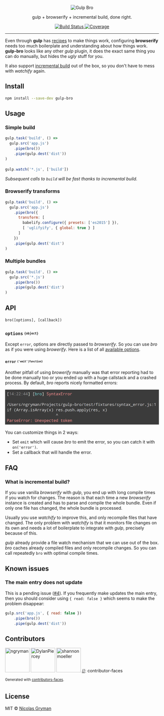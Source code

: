 <p align="center">
  <img alt="Gulp Bro" src="https://raw.githubusercontent.com/ngryman/artworks/master/gulp-bro/heading/gulp-bro@2x.png" width="228">
</p>

<p align="center">
  gulp + browserify + incremental build, done right.
</p>

<p align="center">
  <a href="//travis-ci.org/ngryman/gulp-bro">
    <img alt="Build Status" src="https://img.shields.io/travis/ngryman/gulp-bro.svg">
  </a>
  <a href="//codecov.io/github/ngryman/gulp-bro">
    <img alt="Coverage" src="https://img.shields.io/codecov/c/github/ngryman/gulp-bro.svg">
  </a>
</p>

---

Even through **gulp** has [recipes] to make things work, configuring **browserify** needs too much boilerplate and understanding about how things work.
**gulp-bro** looks like any other *gulp* plugin, it does the exact same thing you can do manually, but hides the *ugly* stuff for you.

It also support [incremental build] out of the box, so you don't have to mess with *watchify* again.

[recipes]: https://github.com/gulpjs/gulp/tree/master/docs/recipes
[incremental build]: https://github.com/jsdf/browserify-incremental

## Install

```bash
npm install --save-dev gulp-bro
```

## Usage

### Simple build

```javascript
gulp.task('build', () =>
  gulp.src('app.js')
    .pipe(bro())
    .pipe(gulp.dest('dist'))
)

gulp.watch('*.js', ['build'])
```

*Subsequent calls to `build` will be fast thanks to incremental build.*

### Browserify transforms

```javascript
gulp.task('build', () =>
  gulp.src('app.js')
    .pipe(bro({
      transform: [
        babelify.configure({ presets: ['es2015'] }),
        [ 'uglifyify', { global: true } ]
      ]
    })
    .pipe(gulp.dest('dist')
)
```

### Multiple bundles

```javascript
gulp.task('build', () =>
  gulp.src('*.js')
    .pipe(bro())
    .pipe(gulp.dest('dist')
)
```

## API

`bro([options], [callback])`

### `options` <sup><sub>`{object}`</sub></sup>

Except `error`, options are directly passed to *browserify*. So you can use *bro* as if you were using *browerify*. Here is a list of all [available options](https://github.com/substack/node-browserify#browserifyfiles--opts).

#### `error` <sup><sub>`{'emit'|function}`</sub></sup>

Another pitfall of using *browerify* manually was that error reporting had to be done manually too or you ended up with a huge callstack and a crashed process.
By default, *bro* reports nicely formatted errors:

![](https://raw.githubusercontent.com/ngryman/artworks/master/gulp-bro/medias/error-reporting.png)

You can customize things in 2 ways:

 - Set `emit` which will cause *bro* to emit the error, so you can catch it with `on('error')`.
 - Set a callback that will handle the error.

## FAQ

### What is incremental build?

If you use vanilla *browserify* with *gulp*, you end up with long compile times if you watch for changes. The reason is that each time a new *browserify* instance is created and has to parse and compile the whole bundle. Even if only one file has changed, the whole bundle is processed.

Usually you use *watchify* to improve this, and only recompile files that have changed. The only problem with *watchify* is that it monitors file changes on its own and needs a lot of boilerplate to integrate with *gulp*, precisely because of this.

*gulp* already provide a file watch mechanism that we can use out of the box. *bro* caches already compiled files and only recompile changes. So you can call repeatedly `bro` with optimal compile times.

## Known issues

### The main entry does not update

This is a pending issue ([#4](https://github.com/ngryman/gulp-bro/issues/4)). If you frequently make updates the main entry, then you should consider using
`{ read: false }` which seems to make the problem disappear:

```js
gulp.src('app.js', { read: false })
    .pipe(bro())
    .pipe(gulp.dest('dist'))
```

## Contributors

[//]: contributor-faces
<a href="https://github.com/ngryman"><img src="https://avatars.githubusercontent.com/u/892048?v=3" title="ngryman" width="80" height="80"></a>
<a href="https://github.com/DylanPiercey"><img src="https://avatars.githubusercontent.com/u/4985201?v=3" title="DylanPiercey" width="80" height="80"></a>
<a href="https://github.com/shannonmoeller"><img src="https://avatars.githubusercontent.com/u/155164?v=3" title="shannonmoeller" width="80" height="80"></a>
[//]: contributor-faces

<sup>Generated with [contributors-faces](https://github.com/ngryman/contributor-faces).</sup>

## License

MIT © [Nicolas Gryman](http://ngryman.sh)
